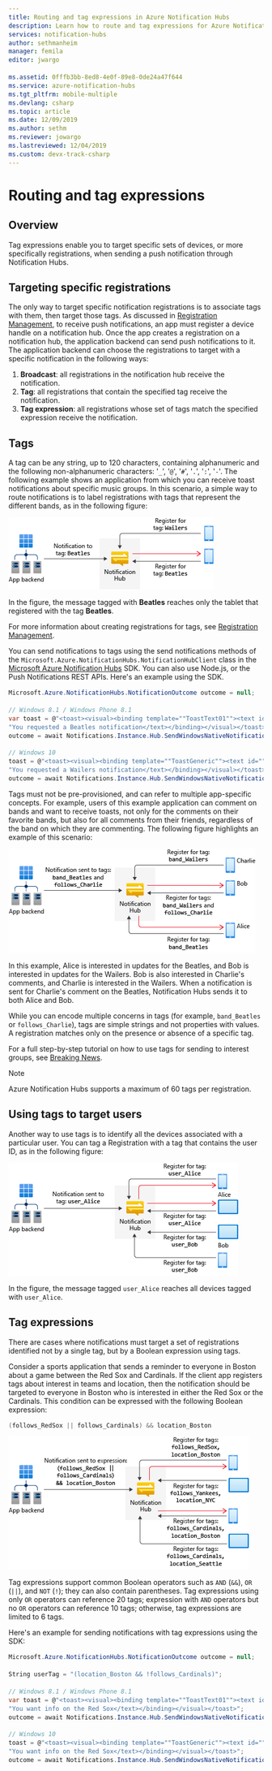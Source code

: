 ```yaml
---
title: Routing and tag expressions in Azure Notification Hubs
description: Learn how to route and tag expressions for Azure Notification Hubs.
services: notification-hubs
author: sethmanheim
manager: femila
editor: jwargo

ms.assetid: 0fffb3bb-8ed8-4e0f-89e8-0de24a47f644
ms.service: azure-notification-hubs
ms.tgt_pltfrm: mobile-multiple
ms.devlang: csharp
ms.topic: article
ms.date: 12/09/2019
ms.author: sethm
ms.reviewer: jowargo
ms.lastreviewed: 12/04/2019
ms.custom: devx-track-csharp
---
```


# Routing and tag expressions

## Overview

Tag expressions enable you to target specific sets of devices, or more specifically registrations, when sending a push notification through Notification Hubs.

## Targeting specific registrations

The only way to target specific notification registrations is to associate tags with them, then target those tags. As discussed in [Registration Management](notification-hubs-push-notification-registration-management.md), to receive push notifications, an app must register a device handle on a notification hub. Once the app creates a registration on a notification hub, the application backend can send push notifications to it. The application backend can choose the registrations to target with a specific notification in the following ways:

1. **Broadcast**: all registrations in the notification hub receive the notification.
2. **Tag**: all registrations that contain the specified tag receive the notification.
3. **Tag expression**: all registrations whose set of tags match the specified expression receive the notification.

## Tags

A tag can be any string, up to 120 characters, containing alphanumeric and the following non-alphanumeric characters: '`_`', '`@`', '`#`', '`.`', '`:`', '`-`'. The following example shows an application from which you can receive toast notifications about specific music groups. In this scenario, a simple way to route notifications is to label registrations with tags that represent the different bands, as in the following figure:

![Tags overview](./media/notification-hubs-tags-segment-push-message/notification-hubs-tags.png)

In the figure, the message tagged with **Beatles** reaches only the tablet that registered with the tag **Beatles**.

For more information about creating registrations for tags, see [Registration Management](notification-hubs-push-notification-registration-management.md).

You can send notifications to tags using the send notifications methods of the `Microsoft.Azure.NotificationHubs.NotificationHubClient` class in the [Microsoft Azure Notification Hubs](https://www.nuget.org/packages/Microsoft.Azure.NotificationHubs/) SDK. You can also use Node.js, or the Push Notifications REST APIs.  Here's an example using the SDK.

```csharp
Microsoft.Azure.NotificationHubs.NotificationOutcome outcome = null;

// Windows 8.1 / Windows Phone 8.1
var toast = @"<toast><visual><binding template=""ToastText01""><text id=""1"">" +
"You requested a Beatles notification</text></binding></visual></toast>";
outcome = await Notifications.Instance.Hub.SendWindowsNativeNotificationAsync(toast, "Beatles");

// Windows 10
toast = @"<toast><visual><binding template=""ToastGeneric""><text id=""1"">" +
"You requested a Wailers notification</text></binding></visual></toast>";
outcome = await Notifications.Instance.Hub.SendWindowsNativeNotificationAsync(toast, "Wailers");
```

Tags must not be pre-provisioned, and can refer to multiple app-specific concepts. For example, users of this example application can comment on bands and want to receive toasts, not only for the comments on their favorite bands, but also for all comments from their friends, regardless of the band on which they are commenting. The following figure highlights an example of this scenario:

![Tags friends](./media/notification-hubs-tags-segment-push-message/notification-hubs-tags2.png)

In this example, Alice is interested in updates for the Beatles, and Bob is interested in updates for the Wailers. Bob is also interested in Charlie's comments, and Charlie is interested in the Wailers. When a notification is sent for Charlie's comment on the Beatles, Notification Hubs sends it to both Alice and Bob.

While you can encode multiple concerns in tags (for example, `band_Beatles` or `follows_Charlie`), tags are simple strings and not properties with values. A registration matches only on the presence or absence of a specific tag.

For a full step-by-step tutorial on how to use tags for sending to interest groups, see [Breaking News](notification-hubs-windows-notification-dotnet-push-xplat-segmented-wns.md).

> [!NOTE]
> Azure Notification Hubs supports a maximum of 60 tags per registration.

## Using tags to target users

Another way to use tags is to identify all the devices associated with a particular user. You can tag a Registration with a tag that contains the user ID, as in the following figure:

![Tag users](./media/notification-hubs-tags-segment-push-message/notification-hubs-tags3.png)

In the figure, the message tagged `user_Alice` reaches all devices tagged with `user_Alice`.

## Tag expressions

There are cases where notifications must target a set of registrations identified not by a single tag, but by a Boolean expression using tags.

Consider a sports application that sends a reminder to everyone in Boston about a game between the Red Sox and Cardinals. If the client app registers tags about interest in teams and location, then the notification should be targeted to everyone in Boston who is interested in either the Red Sox or the Cardinals. This condition can be expressed with the following Boolean expression:

```csharp
(follows_RedSox || follows_Cardinals) && location_Boston
```

![Tag expressions](./media/notification-hubs-tags-segment-push-message/notification-hubs-tags4.png)

Tag expressions support common Boolean operators such as `AND` (`&&`), `OR` (`||`), and `NOT` (`!`); they can also contain parentheses. Tag expressions using only `OR` operators can reference 20 tags; expression with `AND` operators but no `OR` operators can reference 10 tags; otherwise, tag expressions are limited to 6 tags.

Here's an example for sending notifications with tag expressions using the SDK:

```csharp
Microsoft.Azure.NotificationHubs.NotificationOutcome outcome = null;

String userTag = "(location_Boston && !follows_Cardinals)";

// Windows 8.1 / Windows Phone 8.1
var toast = @"<toast><visual><binding template=""ToastText01""><text id=""1"">" +
"You want info on the Red Sox</text></binding></visual></toast>";
outcome = await Notifications.Instance.Hub.SendWindowsNativeNotificationAsync(toast, userTag);

// Windows 10
toast = @"<toast><visual><binding template=""ToastGeneric""><text id=""1"">" +
"You want info on the Red Sox</text></binding></visual></toast>";
outcome = await Notifications.Instance.Hub.SendWindowsNativeNotificationAsync(toast, userTag);
```
